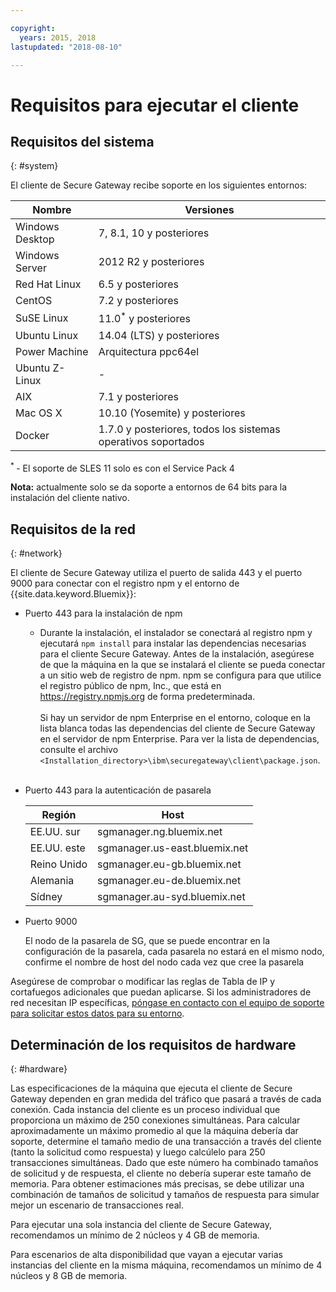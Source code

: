 ```yaml
---

copyright:
  years: 2015, 2018
lastupdated: "2018-08-10"

---
```


# Requisitos para ejecutar el cliente

## Requisitos del sistema
{: #system}

El cliente de Secure Gateway recibe soporte en los siguientes entornos:

| Nombre | Versiones          |
| ------------- | ----------- |
| Windows Desktop | 7, 8.1, 10 y posteriores |
| Windows Server | 2012 R2 y posteriores |
| Red Hat Linux | 6.5 y posteriores |
| CentOS | 7.2 y posteriores |
| SuSE Linux | 11.0<sup>*</sup> y posteriores |
| Ubuntu Linux | 14.04 (LTS) y posteriores |
| Power Machine | Arquitectura ppc64el |
| Ubuntu Z-Linux | - |
| AIX | 7.1 y posteriores |
| Mac OS X | 10.10 (Yosemite) y posteriores |
| Docker | 1.7.0 y posteriores, todos los sistemas operativos soportados |

<sup> * </sup>- El soporte de SLES 11 solo es con el Service Pack 4

<b>Nota:</b> actualmente solo se da soporte a entornos de 64 bits para la instalación del cliente nativo.

## Requisitos de la red
{: #network}

El cliente de Secure Gateway utiliza el puerto de salida 443 y el puerto 9000 para conectar con el registro npm y el entorno de {{site.data.keyword.Bluemix}}:
- Puerto 443 para la instalación de npm
  - Durante la instalación, el instalador se conectará al registro npm y ejecutará `npm install` para instalar las dependencias necesarias para el cliente Secure Gateway. Antes de la instalación, asegúrese de que la máquina en la que se instalará el cliente se pueda conectar a un sitio web de registro de npm. npm se configura para que utilice el registro público de npm, Inc., que está en https://registry.npmjs.org de forma predeterminada. <br><br>
Si hay un servidor de npm Enterprise en el entorno, coloque en la lista blanca todas las dependencias del cliente de Secure Gateway en el servidor de npm Enterprise. Para ver la lista de dependencias, consulte el archivo `<Installation_directory>\ibm\securegateway\client\package.json`.<br><br>

- Puerto 443 para la autenticación de pasarela


  | Región  | Host  |
  | --  | --  |
  | EE.UU. sur  | sgmanager.ng.bluemix.net  |
  | EE.UU. este  | sgmanager.us-east.bluemix.net  |
  | Reino Unido  | sgmanager.eu-gb.bluemix.net  |
  | Alemania  | sgmanager.eu-de.bluemix.net  |
  | Sídney  | sgmanager.au-syd.bluemix.net  |


- Puerto 9000

  El nodo de la pasarela de SG, que se puede encontrar en la configuración de la pasarela, cada pasarela no estará en el mismo nodo, confirme el nombre de host del nodo cada vez que cree la pasarela


Asegúrese de comprobar o modificar
las reglas de Tabla de IP y cortafuegos adicionales que puedan aplicarse. Si los administradores de red necesitan IP específicas, [póngase en contacto con el equipo de soporte para solicitar estos datos para su entorno](./securegateway_troubleshooting.html#support).


## Determinación de los requisitos de hardware
{: #hardware}

Las especificaciones de la máquina que ejecuta el cliente de Secure Gateway dependen en gran medida del tráfico que pasará a través de cada conexión.  Cada instancia del cliente es un proceso individual que proporciona un máximo de 250 conexiones simultáneas.  Para calcular aproximadamente un máximo promedio al que la máquina debería dar soporte, determine el tamaño medio de una transacción a través del cliente (tanto la solicitud como respuesta) y luego calcúlelo para 250 transacciones simultáneas.  Dado que este número ha combinado tamaños de solicitud y de respuesta, el cliente no debería superar este tamaño de memoria.  Para obtener estimaciones más precisas, se debe utilizar una combinación de tamaños de solicitud y tamaños de respuesta para simular mejor un escenario de transacciones real.

Para ejecutar una sola instancia del cliente de Secure Gateway, recomendamos un mínimo de 2 núcleos y 4 GB de memoria.

Para escenarios de alta disponibilidad que vayan a ejecutar varias instancias del cliente en la misma máquina, recomendamos un mínimo de 4 núcleos y 8 GB de memoria.
